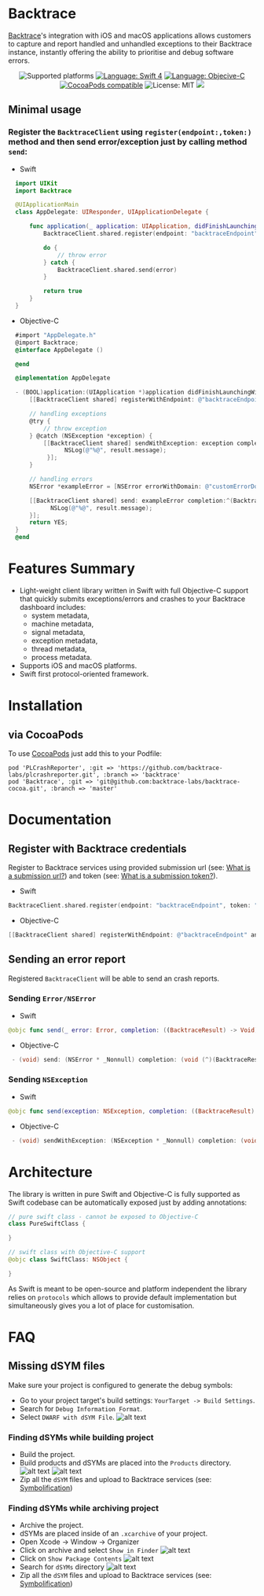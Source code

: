 # Backtrace

[Backtrace](http://backtrace.io/)'s integration with iOS and macOS applications allows customers to capture and report handled and unhandled exceptions to their Backtrace instance, instantly offering the ability to prioritise and debug software errors.

<p align="center">
    <img src="https://img.shields.io/badge/platform-iOS%2010%2B%20%7C%20macOS%2010.10%2B-blue.svg" alt="Supported platforms"/>
    <a href="https://masterer.apple.com/swift"><img src="https://img.shields.io/badge/language-swift%204-brightgreen.svg" alt="Language: Swift 4" /></a>
    <a href="https://masterer.apple.com/swift"><img src="https://img.shields.io/badge/language-objective--c-brightgreen.svg" alt="Language: Objecive-C" /></a>
    <a href="https://cocoapods.org"><img src="https://img.shields.io/badge/pod-v1.0.0-blue.svg" alt="CocoaPods compatible" /></a>
    <img src="http://img.shields.io/badge/license-MIT-lightgrey.svg?style=flat" alt="License: MIT" />
    <img src="https://travis-ci.org/backtrace-labs/backtrace-cocoa.svg?branch=master"/>
</p>

## Minimal usage

### Register the `BacktraceClient` using `register(endpoint:,token:)` method and then send error/exception just by calling method `send`:

- Swift
```swift
  import UIKit
  import Backtrace

  @UIApplicationMain
  class AppDelegate: UIResponder, UIApplicationDelegate {

      func application(_ application: UIApplication, didFinishLaunchingWithOptions launchOptions: [UIApplication.LaunchOptionsKey: Any]?) -> Bool {
          BacktraceClient.shared.register(endpoint: "backtraceEndpoint", token: "backtraceToken")

          do {
              // throw error
          } catch {
              BacktraceClient.shared.send(error)
          }

          return true
      }
  }
```

- Objective-C
```objective-c
  #import "AppDelegate.h"
  @import Backtrace;
  @interface AppDelegate ()

  @end

  @implementation AppDelegate

  - (BOOL)application:(UIApplication *)application didFinishLaunchingWithOptions:(NSDictionary *)launchOptions {
      [[BacktraceClient shared] registerWithEndpoint: @"backtraceEndpoint" andToken: @"backtraceToken"];

      // handling exceptions
      @try {
          // throw exception
      } @catch (NSException *exception) {
          [[BacktraceClient shared] sendWithException: exception completion:^(BacktraceResult * _Nonnull result) {
                NSLog(@"%@", result.message);
           }];
      }

      // handling errors
      NSError *exampleError = [NSError errorWithDomain: @"customErrorDomain" code: 100 userInfo: nil];

      [[BacktraceClient shared] send: exampleError completion:^(BacktraceResult * _Nonnull result) {
            NSLog(@"%@", result.message);
      }];
      return YES;
  }
  @end
```

# Features Summary <a name="features-summary"></a>
* Light-weight client library written in Swift with full Objective-C support that quickly submits exceptions/errors and crashes to your Backtrace dashboard includes:
  * system metadata,
  * machine metadata,
  * signal metadata,
  * exception metadata,
  * thread metadata,
  * process metadata.
* Supports iOS and macOS platforms.
* Swift first protocol-oriented framework.

# Installation <a name="installation"></a>

## via CocoaPods

To use [CocoaPods](https://cocoapods.org) just add this to your Podfile:

```
pod 'PLCrashReporter', :git => 'https://github.com/backtrace-labs/plcrashreporter.git', :branch => 'backtrace'
pod 'Backtrace', :git => 'git@github.com:backtrace-labs/backtrace-cocoa.git', :branch => 'master'
```

# Documentation  <a name="documentation"></a>

## Register with Backtrace credentials<a name="documentation-initialization"></a>

Register to Backtrace services using provided submission url (see: <a href="https://help.backtrace.io/troubleshooting/what-is-a-submission-url">What is a submission url?</a>) and token (see: <a href="https://help.backtrace.io/troubleshooting/what-is-a-submission-token">What is a submission token?</a>).

- Swift
```swift
BacktraceClient.shared.register(endpoint: "backtraceEndpoint", token: "backtraceToken")
```
- Objective-C
```objective-c
[[BacktraceClient shared] registerWithEndpoint: @"backtraceEndpoint" andToken: @"backtraceToken"]];
```

## Sending an error report <a name="documentation-sending-report"></a>
Registered `BacktraceClient` will be able to send an crash reports.

### Sending `Error/NSError`
- Swift
```swift
@objc func send(_ error: Error, completion: ((BacktraceResult) -> Void)?)
```
- Objective-C
```objective-c
 - (void) send: (NSError * _Nonnull) completion: (void (^)(BacktraceResult * _Nonnull)) completion;
```

### Sending `NSException`
- Swift
```swift
@objc func send(exception: NSException, completion: ((BacktraceResult) -> Void)?)
```
- Objective-C
```objective-c
 - (void) sendWithException: (NSException * _Nonnull) completion: (void (^)(BacktraceResult * _Nonnull)) completion;
```

# Architecture  <a name="architecture"></a>

The library is written in pure Swift and Objective-C is fully supported as Swift codebase can be automatically exposed just by adding annotations:

```swift
// pure swift class - cannot be exposed to Objective-C
class PureSwiftClass {

}

// swift class with Objective-C support
@objc class SwiftClass: NSObject {

}
```

As Swift is meant to be open-source and platform independent the library relies on `protocols` which allows to provide default implementation but simultaneously gives you a lot of place for customisation.

# FAQ
## Missing dSYM files
Make sure your project is configured to generate the debug symbols:
* Go to your project target's build settings: `YourTarget -> Build Settings`.
* Search for `Debug Information Format`.
* Select `DWARF with dSYM File`.
![alt text](https://github.com/backtrace-labs/backtrace-cocoa/blob/master/docs/screenshots/xcode-debug-information-format.png)

### Finding dSYMs while building project
* Build the project.
* Build products and dSYMs are placed into the `Products` directory.
![alt text](https://github.com/backtrace-labs/backtrace-cocoa/blob/master/docs/screenshots/xcode-products.png)
![alt text](https://github.com/backtrace-labs/backtrace-cocoa/blob/master/docs/screenshots/finder-dsyms-products.png)
* Zip all the `dSYM` files and upload to Backtrace services (see: <a href="https://help.backtrace.io/product-guide/symbolification">Symbolification</a>)

### Finding dSYMs while archiving project
* Archive the project.
* dSYMs are placed inside of an `.xcarchive` of your project.
* Open Xcode -> Window -> Organizer
* Click on archive and select `Show in Finder`
![alt text](https://github.com/backtrace-labs/backtrace-cocoa/blob/master/docs/screenshots/xcode-organizer.png)
* Click on `Show Package Contents`
![alt text](https://github.com/backtrace-labs/backtrace-cocoa/blob/master/docs/screenshots/finder-xcarchive.png)
* Search for `dSYMs` directory
![alt text](https://github.com/backtrace-labs/backtrace-cocoa/blob/master/docs/screenshots/finder-dsyms-archive.png)
* Zip all the `dSYM` files and upload to Backtrace services (see: <a href="https://help.backtrace.io/product-guide/symbolification">Symbolification</a>)
